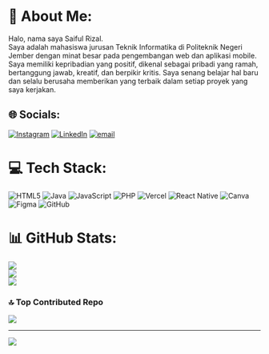 # 💫 About Me:
Halo, nama saya Saiful Rizal.<br>Saya adalah mahasiswa jurusan Teknik Informatika di Politeknik Negeri Jember dengan minat besar pada pengembangan web dan aplikasi mobile. Saya memiliki kepribadian yang positif, dikenal sebagai pribadi yang ramah, bertanggung jawab, kreatif, dan berpikir kritis. Saya senang belajar hal baru dan selalu berusaha memberikan yang terbaik dalam setiap proyek yang saya kerjakan.


## 🌐 Socials:
[![Instagram](https://img.shields.io/badge/Instagram-%23E4405F.svg?logo=Instagram&logoColor=white)](https://instagram.com/hai_saifulrizal) [![LinkedIn](https://img.shields.io/badge/LinkedIn-%230077B5.svg?logo=linkedin&logoColor=white)](https://linkedin.com/in/saiful-rizal) [![email](https://img.shields.io/badge/Email-D14836?logo=gmail&logoColor=white)](mailto:syaifulrizal230206@gmail.com) 

# 💻 Tech Stack:
![HTML5](https://img.shields.io/badge/html5-%23E34F26.svg?style=for-the-badge&logo=html5&logoColor=white) ![Java](https://img.shields.io/badge/java-%23ED8B00.svg?style=for-the-badge&logo=openjdk&logoColor=white) ![JavaScript](https://img.shields.io/badge/javascript-%23323330.svg?style=for-the-badge&logo=javascript&logoColor=%23F7DF1E) ![PHP](https://img.shields.io/badge/php-%23777BB4.svg?style=for-the-badge&logo=php&logoColor=white) ![Vercel](https://img.shields.io/badge/vercel-%23000000.svg?style=for-the-badge&logo=vercel&logoColor=white) ![React Native](https://img.shields.io/badge/react_native-%2320232a.svg?style=for-the-badge&logo=react&logoColor=%2361DAFB) ![Canva](https://img.shields.io/badge/Canva-%2300C4CC.svg?style=for-the-badge&logo=Canva&logoColor=white) ![Figma](https://img.shields.io/badge/figma-%23F24E1E.svg?style=for-the-badge&logo=figma&logoColor=white) ![GitHub](https://img.shields.io/badge/github-%23121011.svg?style=for-the-badge&logo=github&logoColor=white)
# 📊 GitHub Stats:
![](https://github-readme-stats.vercel.app/api?username=Hai-Saiful-Rizal&theme=one_dark_pro&hide_border=true&include_all_commits=false&count_private=false)<br/>
![](https://nirzak-streak-stats.vercel.app/?user=Hai-Saiful-Rizal&theme=one_dark_pro&hide_border=true)<br/>
![](https://github-readme-stats.vercel.app/api/top-langs/?username=Hai-Saiful-Rizal&theme=one_dark_pro&hide_border=true&include_all_commits=false&count_private=false&layout=compact)

### 🔝 Top Contributed Repo
![](https://github-contributor-stats.vercel.app/api?username=Hai-Saiful-Rizal&limit=5&theme=dark&combine_all_yearly_contributions=true)

---
[![](https://visitcount.itsvg.in/api?id=Hai-Saiful-Rizal&icon=0&color=0)](https://visitcount.itsvg.in)

<!-- Proudly created with GPRM ( https://gprm.itsvg.in ) -->
